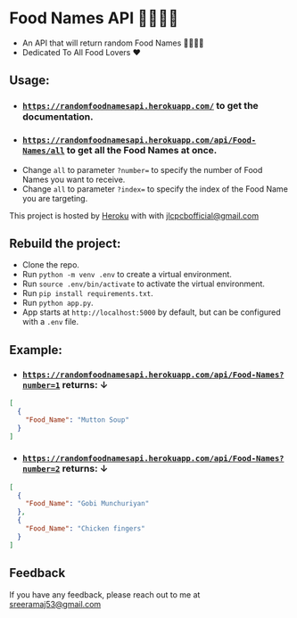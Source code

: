 # Food Names API 🍗🍔🍕🍜

+ An API that will return random Food Names 🍡🥧🎂🌮
+ Dedicated To All Food Lovers ❤️

## Usage:

+ ### [`https://randomfoodnamesapi.herokuapp.com/`](https://randomfoodnamesapi.herokuapp.com/) to get the documentation.
+ ### [`https://randomfoodnamesapi.herokuapp.com/api/Food-Names/all`](https://randomfoodnamesapi.herokuapp.com/api/Food-Names/all) to get all the Food Names at once.
+ Change `all` to parameter `?number=` to specify the number of Food Names you want to receive.
+ Change `all` to parameter `?index=` to specify the index of the Food Name you are targeting.

This project is hosted by [Heroku](https://www.heroku.com/) with with jlcpcbofficial@gmail.com

## Rebuild the project:
+ Clone the repo.
+ Run `python -m venv .env` to create a virtual environment.
+ Run `source .env/bin/activate` to activate the virtual environment.
+ Run `pip install requirements.txt`.
+ Run `python app.py`.
+ App starts at `http://localhost:5000` by default, but can be configured with a `.env` file. 

## Example:

+ ### [`https://randomfoodnamesapi.herokuapp.com/api/Food-Names?number=1`](https://randomfoodnamesapi.herokuapp.com/api/Food-Names?number=1) returns: ↓
```JSON
[
  {
    "Food_Name": "Mutton Soup"
  }
]
```

+ ### [`https://randomfoodnamesapi.herokuapp.com/api/Food-Names?number=2`](https://randomfoodnamesapi.herokuapp.com/api/Food-Names?number=2) returns: ↓
```JSON
[
  {
    "Food_Name": "Gobi Munchuriyan"
  }, 
  {
    "Food_Name": "Chicken fingers"
  }
]
```


## Feedback

If you have any feedback, please reach out to me at sreeramaj53@gmail.com
